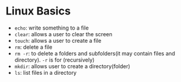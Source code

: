 # Linux Basics

- `echo`: write something to a file 
- `clear`: allows a user to clear the screen
- `touch`: allows a user to create a file
- `rm`: delete a file
- `rm -r`:  to delete a folders and subfolders(it may contain files and directory). `-r` is for (recursively)
- `mkdir`: allows user to create a directory(folder)
- `ls`: list files in a directory